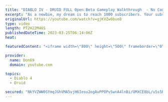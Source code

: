 ```yaml
---
title: "DIABLO IV - DRUID FULL Open Beta Gameplay Walkthrough  - No Commentary"
excerpt: "As a newbie, my dream is to reach 1000 subscribers. Your subscription is a big support in making my small dream come true."
originalUrl: https://youtube.com/watch?v=gjKVZw8bue8
type: video
length: PT2H22M46S
publishedDateTime: 2023-03-25T06:14:06Z
heat: 

featuredContent: "<iframe width=\"800\" height=\"500\" frameborder=\"0\" src=\"https://www.youtube.com/embed/gjKVZw8bue8\" allow=\"accelerometer; autoplay; encrypted-media; gyroscope; picture-in-picture\" allowfullscreen></iframe>"

provider:
  name: Don69
  domain: youtube.com

topics:
  - Diablo 4
  - Druid

secured: "NkYVZWW0SYmqJGhVMA5vjH6Iesu2ogAvPPOPvSwnA4lnBi/UMXCE8bL/u5s5REpGQicMwZJWlGi0Ei1hCnyS5gienZ9XkTdzP3y54h2aEkoPYxKXjVg6MkLlN8pUvj2iItbbuU3Y2NJ0tWKtX/zEGgZ5us6EFQ8yBq5zKvQZWf73WbafA/vaQPg4tWTOEcJd0lvZ9oI4lEV+/sfI5CwVj2TjH/t7+4qd6ynv3KXh8Yxtn9fspc4w1kwegoj1y5ZVA7gDLU3+WUCHScCgyKhhrJkhCcfdENQzjTvnxLy+lrHVvzhRAAWstwHfZ2w0PpVNWfYSqDfCXrL4HOkmgViKeErOjxn1VsPbDj1u/Gc63sz3Sf6aSRI+rXRB8V7xEp/sXbtVJNcbzVCzc/paReOJ55jXFEPgTDpgqlur4QEc+Fk=;fkLiHO+1ce+HfJT6ejVJ0w=="
---
```


